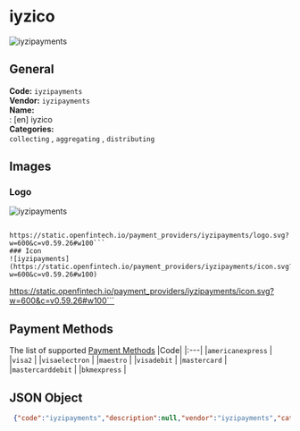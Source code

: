 # iyzico 
![iyzipayments](https://static.openfintech.io/payment_providers/iyzipayments/logo.svg?w=600&c=v0.59.26#w100)  
## General 
**Code:** `iyzipayments`  
**Vendor:** `iyzipayments`  
**Name:**  
:	[en] iyzico  
**Categories:**  
`collecting`  , `aggregating`  , `distributing`  
## Images 
### Logo 
![iyzipayments](https://static.openfintech.io/payment_providers/iyzipayments/logo.svg?w=600&c=v0.59.26#w100)  
```
 https://static.openfintech.io/payment_providers/iyzipayments/logo.svg?w=600&c=v0.59.26#w100```  
### Icon 
![iyzipayments](https://static.openfintech.io/payment_providers/iyzipayments/icon.svg?w=600&c=v0.59.26#w100)  
```
 https://static.openfintech.io/payment_providers/iyzipayments/icon.svg?w=600&c=v0.59.26#w100```  
## Payment Methods 
The list of supported  [Payment Methods](#) 
|Code| 
|:---| 
|`americanexpress` | 
|`visa2` | 
|`visaelectron` | 
|`maestro` | 
|`visadebit` | 
|`mastercard` | 
|`mastercarddebit` | 
|`bkmexpress` | 
 
## JSON Object 
```json
 {"code":"iyzipayments","description":null,"vendor":"iyzipayments","categories":["collecting","aggregating","distributing"],"countries":null,"payment_method":["americanexpress","visa2","visaelectron","maestro","visadebit","mastercard","mastercarddebit","bkmexpress"],"payout_method":null,"metadata":{"about_payments_code":"iyzipayments"},"name":{"en":"iyzico"}}```  
